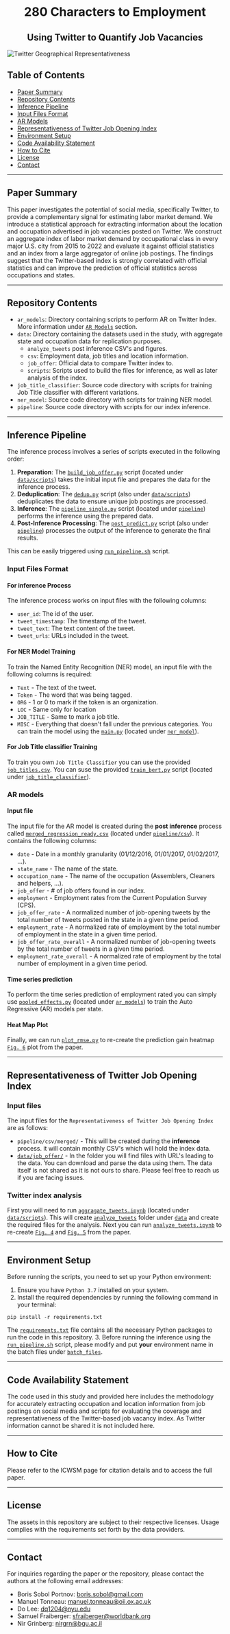 # <div align="center">**280 Characters to Employment**</div>
## <div align="center">**Using Twitter to Quantify Job Vacancies**</div>

![Twitter Geographical Representativeness](data/analyze_tweets/figs/state_twitter_jolt_monthly_state_normalized_line.png)
## Table of Contents
- [Paper Summary](#paper-summary)
- [Repository Contents](#repository-contents)
- [Inference Pipeline](#inference-pipeline)
- [Input Files Format](#input-files-format)
- [AR Models](#ar-models)
- [Representativeness of Twitter Job Opening Index](#representativeness-of-twitter-job-opening-index)
- [Environment Setup](#environment-setup)
- [Code Availability Statement](#code-availability-statement)
- [How to Cite](#how-to-cite)
- [License](#license)
- [Contact](#contact)
___
## Paper Summary
This paper investigates the potential of social media, specifically Twitter, to provide a complementary signal for estimating labor market demand. We introduce a statistical approach for extracting information about the location and occupation advertised in job vacancies posted on Twitter. We construct an aggregate index of labor market demand by occupational class in every major U.S. city from 2015 to 2022 and evaluate it against official statistics and an index from a large aggregator of online job postings. The findings suggest that the Twitter-based index is strongly correlated with official statistics and can improve the prediction of official statistics across occupations and states.
___
## Repository Contents
- `ar_models`: Directory containing scripts to perform AR on Twitter Index. More information under [`AR Models`](#ar-models) section.
- `data`: Directory containing the datasets used in the study, with aggregate state and occupation data for replication purposes.
  -  `analyze_tweets` post inference CSV's and figures.
  -  `csv`: Employment data, job titles and location information.
  -  `job_offer`: Official data to compare Twitter index to.
  -  `scripts`: Scripts used to build the files for inference, as well as later analysis of the index.
- `job_title_classifier`: Source code directory with scripts for training Job Title classifier with different variations.
- `ner_model`: Source code directory with scripts for training NER model.
- `pipeline`: Source code directory with scripts for our index inference.
___
## Inference Pipeline
The inference process involves a series of scripts executed in the following order:

1. **Preparation**: The [`build_job_offer.py`](data/scripts/build_job_offer.py) script (located under [`data/scripts`](data/scripts)) takes the initial input file and prepares the data for the inference process.
2. **Deduplication**: The [`dedup.py`](data/scripts/dedup.py) script (also under [`data/scripts`](data/scripts)) deduplicates the data to ensure unique job postings are processed.
3. **Inference**: The [`pipeline_single.py`](pipeline/pipeline_single.py) script (located under [`pipeline`](pipeline)) performs the inference using the prepared data.
4. **Post-Inference Processing**: The [`post_predict.py`](pipeline/post_predict.py) script (also under [`pipeline`](pipeline)) processes the output of the inference to generate the final results.

This can be easily triggered using [`run_pipeline.sh`](run_pipeline.sh) script.
### Input Files Format

#### For inference Process
The inference process works on input files with the following columns:
- `user_id`: The id of the user.
- `tweet_timestamp`: The timestamp of the tweet.
- `tweet_text`: The text content of the tweet.
- `tweet_urls`: URLs included in the tweet.

#### For NER Model Training
To train the Named Entity Recognition (NER) model, an input file with the following columns is required:
- `Text` - The text of the tweet.
- `Token` - The word that was being tagged.
- `ORG` - 1 or 0 to mark if the token is an organization.
- `LOC` - Same only for location
- `JOB_TITLE` - Same to mark a job title.
- `MISC` - Everything that doesn't fall under the previous categories.
You can train the model using the [`main.py`](ner_model/main.py) (located under [`ner_model`](ner_model)).

#### For Job Title classifier Training
To train you own `Job Title Classifier` you can use the provided [`job_titles.csv`](data/csv/job_titles.csv).
You can suse the provided [`train_bert.py`](job_title_classifier/train_bert.py) script (located under [`job_title_classifier`](job_title_classifier)).

### AR models
#### Input file
The input file for the AR model is created during the **post inference** process called [`merged_regression_ready.csv`](pipeline/csv/merged_regression_ready.csv) (located under [`pipeline/csv`](pipeline/csv)).
It contains the following columns:
- `date` - Date in a monthly granularity (01/12/2016, 01/01/2017, 01/02/2017, ...).
- `state_name` - The name of the state.
- `occupation_name` - The name of the occupation (Assemblers, Cleaners and helpers, ...).
- `job_offer` - # of job offers found in our index.
- `employment` - Employment rates from the Current Population Survey (CPS).
- `job_offer_rate` - A normalized number of job-opening tweets by the total number of tweets posted in the state in a given time period.
- `employment_rate` - A normalized rate of employment by the total number of employment in the state in a given time period.
- `job_offer_rate_overall` - A normalized number of job-opening tweets by the total number of tweets in a given time period.
- `employment_rate_overall` - A normalized rate of employment by the total number of employment in a given time period.

#### Time series prediction
To perform the time series prediction of employment rated you can simply use [`pooled_effects.py`](ar_models/pooled_effects.py) (located under [`ar_models`](ar_models)) to train the Auto Regressive (AR) models per state.

#### Heat Map Plot
Finally, we can run [`plot_rmse.py`](ar_models/plot_rmse.py) to re-create the prediction gain heatmap [`Fig. 6`](rmse_heatmap.png) plot from the paper.
___
## Representativeness of Twitter Job Opening Index
### Input files
The input files for the `Representativeness of Twitter Job Opening Index` are as follows:
- `pipeline/csv/merged/` - This will be created during the **inference** process. it will contain monthly CSV's which will hold the index data.
- [`data/job_offer/`](data/job_offer) - In the folder you will find files with URL's leading to the data. You can download and parse the data using them. The data itself is not shared as it is not ours to share. Please feel free to reach us if you are facing issues.

### Twitter index analysis
First you will need to run [`aggragate_tweets.ipynb`](data/scripts/aggragate_tweets.ipynb) (located under [`data/scripts`](data/scripts)).
This will create [`analyze_tweets`](data/analyze_tweets) folder under [`data`](data) and create the required files for the analysis.
Next you can run [`analyze_tweets.ipynb`](data/scripts/analyze_tweets.ipynb) to re-create [`Fig. 4`](data/analyze_tweets/figs/state_twitter_jolt_monthly_state_normalized_line.png) and [`Fig. 5`](data/analyze_tweets/figs/us_twitter_bgt_emp_yearly_year_line.png) from the paper. 
___
## Environment Setup

Before running the scripts, you need to set up your Python environment:

1. Ensure you have `Python 3.7` installed on your system.
2. Install the required dependencies by running the following command in your terminal:
```
pip install -r requirements.txt
```
The [`requirements.txt`](requirements.txt) file contains all the necessary Python packages to run the code in this repository.
3. Before running the inference using the [`run_pipeline.sh`](run_pipeline.sh) script, please modify and put **your** environment name in the batch files under [`batch_files`](batch_files).
___
## Code Availability Statement
The code used in this study and provided here includes the methodology for accurately extracting occupation and location information from job postings on social media and scripts for evaluating the coverage and representativeness of the Twitter-based job vacancy index.
As Twitter information cannot be shared it is not included here.
___
## How to Cite
Please refer to the ICWSM page for citation details and to access the full paper.
___
## License
The assets in this repository are subject to their respective licenses. Usage complies with the requirements set forth by the data providers.
___
## Contact
For inquiries regarding the paper or the repository, please contact the authors at the following email addresses:
- Boris Sobol Portnov: boris.sobol@gmail.com
- Manuel Tonneau: manuel.tonneau@oii.ox.ac.uk
- Do Lee: dq1204@nyu.edu
- Samuel Fraiberger: sfraiberger@worldbank.org
- Nir Grinberg: nirgrn@bgu.ac.il
